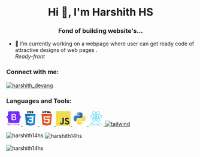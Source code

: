 <!DOCTYPE html>
<html lang="en">
<head>
    <meta charset="UTF-8">
    <meta name="viewport" content="width=device-width, initial-scale=1.0">
    
</head>
<body>
    <h1 align="center">Hi 👋, I'm Harshith HS</h1>
<h3 align="center">Fond of building website's...</h3>

- 🔭 I’m currently working on a webpage where user can get ready code of attractive designs of web pages .<br>*Ready-front*

<h3 align="left">Connect with me:</h3>
<p align="left"><a href="https://www.linkedin.com/in/harshith-h-s-72120b339?utm_source=share&utm_campaign=share_via&utm_content=profile&utm_medium=android_app" target="blank">
<a href="https://instagram.com/harshith__devang" target="blank"><img align="center" src="https://raw.githubusercontent.com/rahuldkjain/github-profile-readme-generator/master/src/images/icons/Social/instagram.svg" alt="harshith_devang" height="30" width="40" /></a>
</p>

<h3 align="left">Languages and Tools:</h3>
<p align="left"> <a href="https://getbootstrap.com" target="_blank" rel="noreferrer"> <img src="https://raw.githubusercontent.com/devicons/devicon/master/icons/bootstrap/bootstrap-plain-wordmark.svg" alt="bootstrap" width="40" height="40"/> </a> <a href="https://www.w3schools.com/css/" target="_blank" rel="noreferrer"> <img src="https://raw.githubusercontent.com/devicons/devicon/master/icons/css3/css3-original-wordmark.svg" alt="css3" width="40" height="40"/> </a> <a href="https://www.w3.org/html/" target="_blank" rel="noreferrer"> <img src="https://raw.githubusercontent.com/devicons/devicon/master/icons/html5/html5-original-wordmark.svg" alt="html5" width="40" height="40"/> </a> <a href="https://developer.mozilla.org/en-US/docs/Web/JavaScript" target="_blank" rel="noreferrer"> <img src="https://raw.githubusercontent.com/devicons/devicon/master/icons/javascript/javascript-original.svg" alt="javascript" width="40" height="40"/> </a> <a href="https://www.python.org" target="_blank" rel="noreferrer"> <img src="https://raw.githubusercontent.com/devicons/devicon/master/icons/python/python-original.svg" alt="python" width="40" height="40"/> </a> <a href="https://reactjs.org/" target="_blank" rel="noreferrer"> <img src="https://raw.githubusercontent.com/devicons/devicon/master/icons/react/react-original-wordmark.svg" alt="react" width="40" height="40"/> </a> <a href="https://tailwindcss.com/" target="_blank" rel="noreferrer"> <img src="https://www.vectorlogo.zone/logos/tailwindcss/tailwindcss-icon.svg" alt="tailwind" width="40" height="40"/> </a> </p>

<p><img align="left" src="https://github-readme-stats.vercel.app/api/top-langs?username=harshith14hs&show_icons=true&locale=en&layout=compact" alt="harshith14hs" /></p>

<p>&nbsp;<img align="center" src="https://github-readme-stats.vercel.app/api?username=harshith14hs&show_icons=true&locale=en" alt="harshith14hs" /></p>

<p><img align="center" src="https://github-readme-streak-stats.herokuapp.com/?user=harshith14hs&" alt="harshith14hs" /></p>
</body>
</html>
